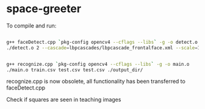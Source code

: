 # space-greeter
To compile and run: 
``` bash

g++ faceDetect.cpp `pkg-config opencv4 --cflags --libs` -g -o detect.o
./detect.o 2 --cascade=lbpcascades/lbpcascade_frontalface.xml --scale=1


g++ recognize.cpp `pkg-config opencv4 --cflags --libs` -g -o main.o
./main.o train.csv test.csv test.csv ./output_dir/

```
recognize.cpp is now obsolete, all functionality has been transferred to faceDetect.cpp

Check if squares are seen in teaching images